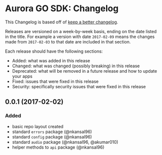 # Aurora GO SDK: Changelog

This Changelog is based off of [keep a better changelog](https://github.com/olivierlacan/keep-a-changelog/blob/master/CHANGELOG.md).

Releases are versioned on a week-by-week basis, ending on the date listed in the title. For example a version with date `2017-02-09` means the changes made from `2017-02-03` to that date are included in that section.

Each release should have the following sections:
- Added: what was added in this release
- Changed: what was changed (possibly breaking) in this release
- Deprecated: what will be removed in a future release and how to update your apps
- Fixed: issues that were fixed in this release
- Security: specifically security issues that were fixed in this release

## 0.0.1 (2017-02-02)

### Added
- basic repo layout created
- standard `errors` package (@nkansal96)
- standard `config` package (@nkansal96)
- standard `audio` package (@nkansal96, @akumar010)
- helper methods to `api` package (@nkansal96)
